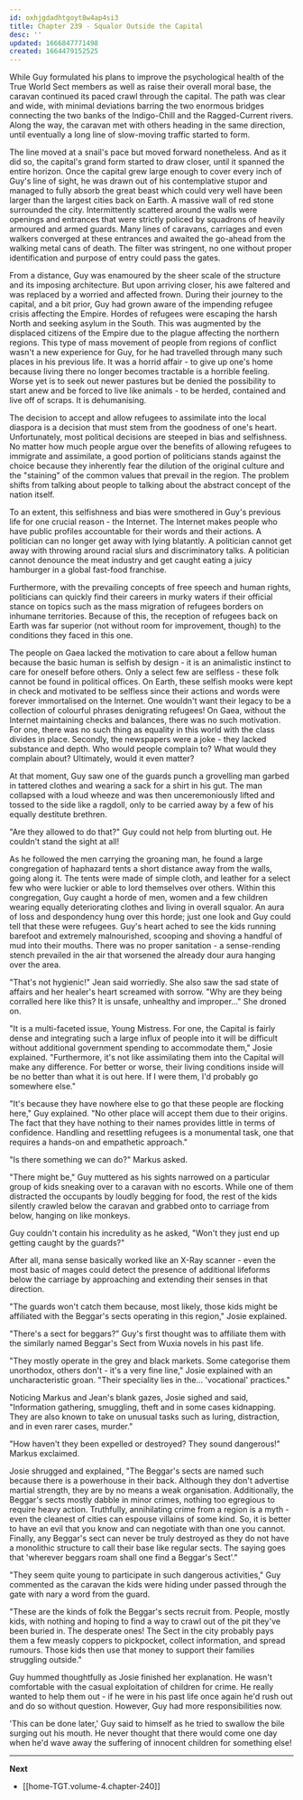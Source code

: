 ```yaml
---
id: oxhjgdadhtgoyt8w4ap4si3
title: Chapter 239 - Squalor Outside the Capital
desc: ''
updated: 1666847771498
created: 1664479152525
---
```


While Guy formulated his plans to improve the psychological health of the True World Sect members as well as raise their overall moral base, the caravan continued its paced crawl through the capital. The path was clear and wide, with minimal deviations barring the two enormous bridges connecting the two banks of the Indigo-Chill and the Ragged-Current rivers. Along the way, the caravan met with others heading in the same direction, until eventually a long line of slow-moving traffic started to form.

The line moved at a snail's pace but moved forward nonetheless. And as it did so, the capital's grand form started to draw closer, until it spanned the entire horizon. Once the capital grew large enough to cover every inch of Guy's line of sight, he was drawn out of his contemplative stupor and managed to fully absorb the great beast which could very well have been larger than the largest cities back on Earth. A massive wall of red stone surrounded the city. Intermittently scattered around the walls were openings and entrances that were strictly policed by squadrons of heavily armoured and armed guards. Many lines of caravans, carriages and even walkers converged at these entrances and awaited the go-ahead from the walking metal cans of death. The filter was stringent, no one without proper identification and purpose of entry could pass the gates.

From a distance, Guy was enamoured by the sheer scale of the structure and its imposing architecture. But upon arriving closer, his awe faltered and was replaced by a worried and affected frown. During their journey to the capital, and a bit prior, Guy had grown aware of the impending refugee crisis affecting the Empire. Hordes of refugees were escaping the harsh North and seeking asylum in the South. This was augmented by the displaced citizens of the Empire due to the plague affecting the northern regions. This type of mass movement of people from regions of conflict wasn't a new experience for Guy, for he had travelled through many such places in his previous life. It was a horrid affair - to give up one's home because living there no longer becomes tractable is a horrible feeling. Worse yet is to seek out newer pastures but be denied the possibility to start anew and be forced to live like animals - to be herded, contained and live off of scraps. It is dehumanising.

The decision to accept and allow refugees to assimilate into the local diaspora is a decision that must stem from the goodness of one's heart. Unfortunately, most political decisions are steeped in bias and selfishness. No matter how much people argue over the benefits of allowing refugees to immigrate and assimilate, a good portion of politicians stands against the choice because they inherently fear the dilution of the original culture and the "staining" of the common values that prevail in the region. The problem shifts from talking about people to talking about the abstract concept of the nation itself.

To an extent, this selfishness and bias were smothered in Guy's previous life for one crucial reason - the Internet. The Internet makes people who have public profiles accountable for their words and their actions. A politician can no longer get away with lying blatantly. A politician cannot get away with throwing around racial slurs and discriminatory talks. A politician cannot denounce the meat industry and get caught eating a juicy hamburger in a global fast-food franchise. 

Furthermore, with the prevailing concepts of free speech and human rights, politicians can quickly find their careers in murky waters if their official stance on topics such as the mass migration of refugees borders on inhumane territories. Because of this, the reception of refugees back on Earth was far superior (not without room for improvement, though) to the conditions they faced in this one.

The people on Gaea lacked the motivation to care about a fellow human because the basic human is selfish by design - it is an animalistic instinct to care for oneself before others. Only a select few are selfless - these folk cannot be found in political offices. On Earth, these selfish mooks were kept in check and motivated to be selfless since their actions and words were forever immortalised on the Internet. One wouldn't want their legacy to be a collection of colourful phrases denigrating refugees! On Gaea, without the Internet maintaining checks and balances, there was no such motivation. For one, there was no such thing as equality in this world with the class divides in place. Secondly, the newspapers were a joke - they lacked substance and depth. Who would people complain to? What would they complain about? Ultimately, would it even matter?

At that moment, Guy saw one of the guards punch a grovelling man garbed in tattered clothes and wearing a sack for a shirt in his gut. The man collapsed with a loud wheeze and was then unceremoniously lifted and tossed to the side like a ragdoll, only to be carried away by a few of his equally destitute brethren.

"Are they allowed to do that?" Guy could not help from blurting out. He couldn't stand the sight at all!

As he followed the men carrying the groaning man, he found a large congregation of haphazard tents a short distance away from the walls, going along it. The tents were made of simple cloth, and leather for a select few who were luckier or able to lord themselves over others. Within this congregation, Guy caught a horde of men, women and a few children wearing equally deteriorating clothes and living in overall squalor. An aura of loss and despondency hung over this horde; just one look and Guy could tell that these were refugees. Guy's heart ached to see the kids running barefoot and extremely malnourished, scooping and shoving a handful of mud into their mouths. There was no proper sanitation - a sense-rending stench prevailed in the air that worsened the already dour aura hanging over the area.

"That's not hygienic!" Jean said worriedly. She also saw the sad state of affairs and her healer's heart screamed with sorrow. "Why are they being corralled here like this? It is unsafe, unhealthy and improper..." She droned on.

"It is a multi-faceted issue, Young Mistress. For one, the Capital is fairly dense and integrating such a large influx of people into it will be difficult without additional government spending to accommodate them," Josie explained. "Furthermore, it's not like assimilating them into the Capital will make any difference. For better or worse, their living conditions inside will be no better than what it is out here. If I were them, I'd probably go somewhere else."

"It's because they have nowhere else to go that these people are flocking here," Guy explained. "No other place will accept them due to their origins. The fact that they have nothing to their names provides little in terms of confidence. Handling and resettling refugees is a monumental task, one that requires a hands-on and empathetic approach."

"Is there something we can do?" Markus asked.

"There might be," Guy muttered as his sights narrowed on a particular group of kids sneaking over to a caravan with no escorts. While one of them distracted the occupants by loudly begging for food, the rest of the kids silently crawled below the caravan and grabbed onto to carriage from below, hanging on like monkeys.

Guy couldn't contain his incredulity as he asked, "Won't they just end up getting caught by the guards?"

After all, mana sense basically worked like an X-Ray scanner - even the most basic of mages could detect the presence of additional lifeforms below the carriage by approaching and extending their senses in that direction.

"The guards won't catch them because, most likely, those kids might be affiliated with the Beggar's sects operating in this region," Josie explained.

"There's a sect for beggars?" Guy's first thought was to affiliate them with the similarly named Beggar's Sect from Wuxia novels in his past life.

"They mostly operate in the grey and black markets. Some categorise them unorthodox, others don't - it's a very fine line," Josie explained with an uncharacteristic groan. "Their speciality lies in the... 'vocational' practices."

Noticing Markus and Jean's blank gazes, Josie sighed and said, "Information gathering, smuggling, theft and in some cases kidnapping. They are also known to take on unusual tasks such as luring, distraction, and in even rarer cases, murder."

"How haven't they been expelled or destroyed? They sound dangerous!" Markus exclaimed.

Josie shrugged and explained, "The Beggar's sects are named such because there is a powerhouse in their back. Although they don't advertise martial strength, they are by no means a weak organisation. Additionally, the Beggar's sects mostly dabble in minor crimes, nothing too egregious to require heavy action. Truthfully, annihilating crime from a region is a myth - even the cleanest of cities can espouse villains of some kind. So, it is better to have an evil that you know and can negotiate with than one you cannot. Finally, any Beggar's sect can never be truly destroyed as they do not have a monolithic structure to call their base like regular sects. The saying goes that 'wherever beggars roam shall one find a Beggar's Sect'."

"They seem quite young to participate in such dangerous activities," Guy commented as the caravan the kids were hiding under passed through the gate with nary a word from the guard.

"These are the kinds of folk the Beggar's sects recruit from. People, mostly kids, with nothing and hoping to find a way to crawl out of the pit they've been buried in. The desperate ones! The Sect in the city probably pays them a few measly coppers to pickpocket, collect information, and spread rumours. Those kids then use that money to support their families struggling outside."

Guy hummed thoughtfully as Josie finished her explanation. He wasn't comfortable with the casual exploitation of children for crime. He really wanted to help them out - if he were in his past life once again he'd rush out and do so without question. However, Guy had more responsibilities now.

'This can be done later,' Guy said to himself as he tried to swallow the bile surging out his mouth. He never thought that there would come one day when he'd wave away the suffering of innocent children for something else!

____

**Next**
* [[home-TGT.volume-4.chapter-240]]
